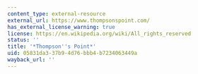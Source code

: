 ```yaml
---
content_type: external-resource
external_url: https://www.thompsonspoint.com/
has_external_license_warning: true
license: https://en.wikipedia.org/wiki/All_rights_reserved
status: ''
title: '*Thompson''s Point*'
uid: 05831da3-37b9-4d76-bbb4-b7234063449a
wayback_url: ''
---
```

